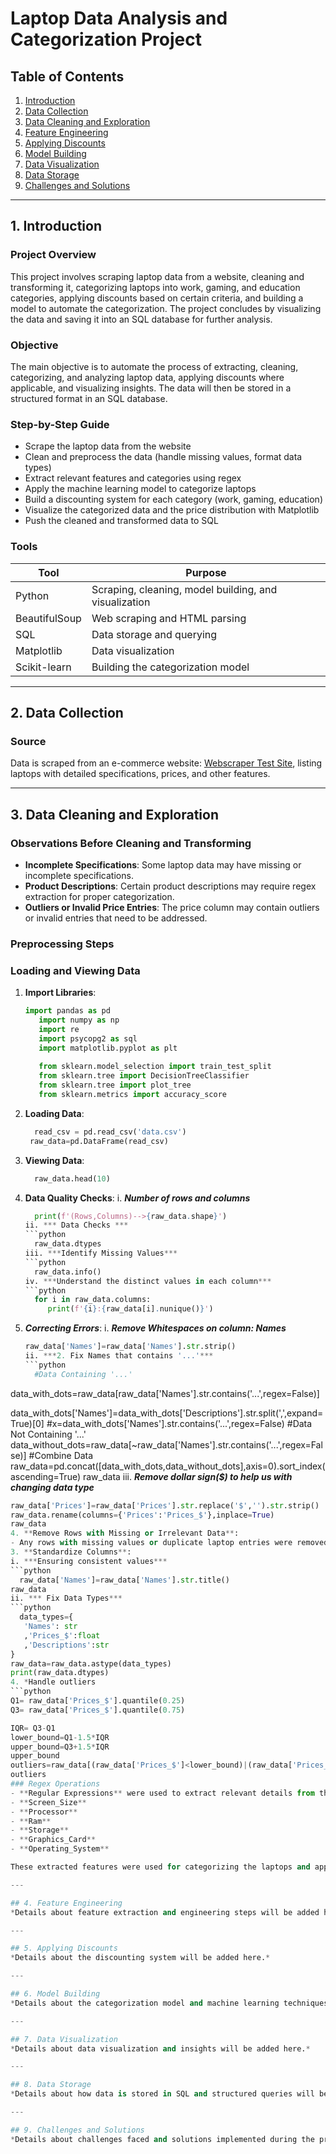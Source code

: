 # Laptop Data Analysis and Categorization Project

## Table of Contents
1. [Introduction](#introduction)
2. [Data Collection](#data-collection)
3. [Data Cleaning and Exploration](#data-cleaning-and-exploration)
4. [Feature Engineering](#feature-engineering)
5. [Applying Discounts](#applying-discounts)
6. [Model Building](#model-building)
7. [Data Visualization](#data-visualization)
8. [Data Storage](#data-storage)
9. [Challenges and Solutions](#challenges-and-solutions)

---

## 1. Introduction

### Project Overview
This project involves scraping laptop data from a website, cleaning and transforming it, categorizing laptops into work, gaming, and education categories, applying discounts based on certain criteria, and building a model to automate the categorization. The project concludes by visualizing the data and saving it into an SQL database for further analysis.

### Objective
The main objective is to automate the process of extracting, cleaning, categorizing, and analyzing laptop data, applying discounts where applicable, and visualizing insights. The data will then be stored in a structured format in an SQL database.

### Step-by-Step Guide
- Scrape the laptop data from the website
- Clean and preprocess the data (handle missing values, format data types)
- Extract relevant features and categories using regex
- Apply the machine learning model to categorize laptops
- Build a discounting system for each category (work, gaming, education)
- Visualize the categorized data and the price distribution with Matplotlib
- Push the cleaned and transformed data to SQL

### Tools

| Tool          | Purpose                                     |
|---------------|---------------------------------------------|
| Python        | Scraping, cleaning, model building, and visualization |
| BeautifulSoup | Web scraping and HTML parsing               |
| SQL           | Data storage and querying                   |
| Matplotlib    | Data visualization                          |
| Scikit-learn  | Building the categorization model           |

---

## 2. Data Collection

### Source
Data is scraped from an e-commerce website: [Webscraper Test Site](https://webscraper.io/test-sites), listing laptops with detailed specifications, prices, and other features.

---


## 3. Data Cleaning and Exploration

### Observations Before Cleaning and Transforming
- **Incomplete Specifications**: Some laptop data may have missing or incomplete specifications.
- **Product Descriptions**: Certain product descriptions may require regex extraction for proper categorization.
- **Outliers or Invalid Price Entries**: The price column may contain outliers or invalid entries that need to be addressed.

### Preprocessing Steps
### Loading and Viewing Data
1. **Import Libraries**:
   
   ```python
   import pandas as pd
      import numpy as np
      import re
      import psycopg2 as sql
      import matplotlib.pyplot as plt
      
      from sklearn.model_selection import train_test_split
      from sklearn.tree import DecisionTreeClassifier
      from sklearn.tree import plot_tree
      from sklearn.metrics import accuracy_score
2. **Loading Data**:
   ```python
     read_csv = pd.read_csv('data.csv')
    raw_data=pd.DataFrame(read_csv)
3. **Viewing Data**:
   ```python
     raw_data.head(10)

4. **Data Quality Checks**:
   i. ***Number of rows and columns***
   ```python
     print(f'(Rows,Columns)-->{raw_data.shape}')
   ii. *** Data Checks ***
   ```python
     raw_data.dtypes
   iii. ***Identify Missing Values***
   ```python
     raw_data.info()
   iv. ***Understand the distinct values in each column***
   ```python
     for i in raw_data.columns:
        print(f'{i}:{raw_data[i].nunique()}')
4. ***Correcting Errors***:
   i. ***Remove Whitespaces on column: Names***
   ```python
   raw_data['Names']=raw_data['Names'].str.strip()
   ii. ***2. Fix Names that contains '...'***
   ```python
     #Data Containing '...'
  data_with_dots=raw_data[raw_data['Names'].str.contains('...',regex=False)]
  
  data_with_dots['Names']=data_with_dots['Descriptions'].str.split(',',expand=True)[0]
  #x=data_with_dots['Names'].str.contains('...',regex=False)
  #Data Not Containing '...'
  data_without_dots=raw_data[~raw_data['Names'].str.contains('...',regex=False)]
  #Combine Data
  raw_data=pd.concat([data_with_dots,data_without_dots],axis=0).sort_index(ascending=True)
  raw_data
   iii. ***Remove dollar sign($) to help us with changing data type***
   ```python
   raw_data['Prices']=raw_data['Prices'].str.replace('$','').str.strip()
  raw_data.rename(columns={'Prices':'Prices_$'},inplace=True)
  raw_data
4. **Remove Rows with Missing or Irrelevant Data**: 
   - Any rows with missing values or duplicate laptop entries were removed to ensure clean and accurate data.
3. **Standardize Columns**:
   i. ***Ensuring consistent values***
   ```python
     raw_data['Names']=raw_data['Names'].str.title()
   raw_data
   ii. *** Fix Data Types***
   ```python
     data_types={
      'Names': str
      ,'Prices_$':float
      ,'Descriptions':str
  }
  raw_data=raw_data.astype(data_types)
  print(raw_data.dtypes)
4. *Handle outliers
 ```python
  Q1= raw_data['Prices_$'].quantile(0.25)
  Q3= raw_data['Prices_$'].quantile(0.75)
  
  IQR= Q3-Q1
  lower_bound=Q1-1.5*IQR
  upper_bound=Q3+1.5*IQR
  upper_bound
  outliers=raw_data[(raw_data['Prices_$']<lower_bound)|(raw_data['Prices_$']>upper_bound)]
  outliers
### Regex Operations
- **Regular Expressions** were used to extract relevant details from the "Descriptions" column. The extracted details include:
  - **Screen_Size**
  - **Processor**
  - **Ram**
  - **Storage**
  - **Graphics_Card**
  - **Operating_System**

These extracted features were used for categorizing the laptops and applying further analysis.

---

## 4. Feature Engineering
*Details about feature extraction and engineering steps will be added here.*

---

## 5. Applying Discounts
*Details about the discounting system will be added here.*

---

## 6. Model Building
*Details about the categorization model and machine learning techniques used will be added here.*

---

## 7. Data Visualization
*Details about data visualization and insights will be added here.*

---

## 8. Data Storage
*Details about how data is stored in SQL and structured queries will be added here.*

---

## 9. Challenges and Solutions
*Details about challenges faced and solutions implemented during the project will be added here.*

